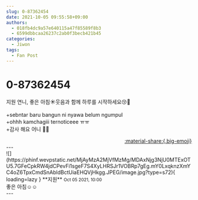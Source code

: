 ```yaml
---
slug: 0-87362454
date: 2021-10-05 09:55:58+09:00
authors:
  - 018fb4dc9a57e640115a47f85589f8b3
  - 6599dbbcaa26237c2ab0f3becb421b45
categories:
  - Jiwon
tags:
  - Fan Post
---
```


# 0-87362454

<div class="post-container" markdown="1">
<div class="content-container md-sidebar__scrollwrap" markdown="1">

지원 연니, 좋은 아침☀️웃음과 함께 하루를 시작하세요😚💞<br><br>+sebntar baru bangun ni nyawa belum ngumpul<br>+ohhh kamchagiii ternoticeee ㅠㅠ<br>+감사 해요 어니 💞😚

</div>
</div>

<div style="text-align: right;" markdown="1">
<a href="https://weverse.io/fromis9/fanpost/0-87362454" style="text-align: right;">:material-share:{.big-emoji}</a>
</div>
---

<div class="comments-container md-sidebar__scrollwrap" markdown="1">
<div class="comment" markdown="1">
<div class='id-container' markdown="1">
![](https://phinf.wevpstatic.net/MjAyMzA2MjVfMzMg/MDAxNjg3NjU0MTExOTU5.7GFeCpkRW4jdCPevFi1sgeF7S4XyLHRSJr1VOBRp7gEg.mY0LxqknzXmYC4oZ6TpxCmdSnAbldBctUiaEHQVjHkgg.JPEG/image.jpg?type=s72){ loading=lazy }
**<span class="artist">지원</span>** <small>Oct 05 2021, 10:00</small><br>
</div>
<div class='comment-body' markdown="1">
좋은 아침☺️☺️ 
</div>
</div>
</div>
---
